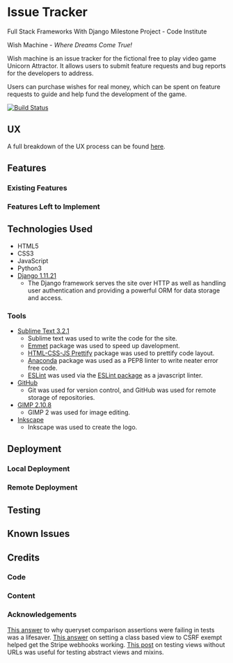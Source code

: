 # Issue Tracker

Full Stack Frameworks With Django Milestone Project - Code Institute

Wish Machine - *Where Dreams Come True!*

Wish machine is an issue tracker for the fictional free to play video game Unicorn Attractor. It allows users to submit feature requests and bug reports for the developers to address.

Users can purchase wishes for real money, which can be spent on feature requests to guide and help fund the development of the game.

[![Build Status](https://travis-ci.org/ASquirrelsTail/issue-tracker.svg?branch=master)](https://travis-ci.org/ASquirrelsTail/issue-tracker)

## UX

A full breakdown of the UX process can be found [here](https://github.com/ASquirrelsTail/issue-tracker/blob/master/preprod/ux.md).

## Features

### Existing Features

### Features Left to Implement

## Technologies Used

- HTML5
- CSS3
- JavaScript
- Python3
- [Django 1.11.21](https://www.djangoproject.com/)
	- The Django framework serves the site over HTTP as well as handling user authentication and providing a powerful ORM for data storage and access.

### Tools

- [Sublime Text 3.2.1](https://www.sublimetext.com/)
	- Sublime text was used to write the code for the site.
	- [Emmet](https://emmet.io/) package was used to speed up davelopment.
	- [HTML-CSS-JS Prettify](https://packagecontrol.io/packages/HTML-CSS-JS%20Prettify) package was used to prettify code layout.
	- [Anaconda](http://damnwidget.github.io/anaconda/) package was used as a PEP8 linter to write neater error free code.
	- [ESLint](https://eslint.org/) was used via the [ESLint package](https://packagecontrol.io/packages/ESLint) as a javascript linter.
- [GitHub](https://github.com/)
	- Git was used for version control, and GitHub was used for remote storage of repositories.
- [GIMP 2.10.8](https://www.gimp.org/)
	- GIMP 2 was used for image editing.
- [Inkscape](https://inkscape.org/)
	- Inkscape was used to create the logo.

## Deployment

### Local Deployment

### Remote Deployment

## Testing

## Known Issues

## Credits

### Code

### Content

### Acknowledgements

[This answer](https://stackoverflow.com/a/49129560) to why queryset comparison assertions were failing in tests was a lifesaver.
[This answer](https://stackoverflow.com/a/27315856) on setting a class based view to CSRF exempt helped get the Stripe webhooks working.
[This post](https://www.ianlewis.org/en/testing-django-views-without-using-test-client) on testing views without URLs was useful for testing abstract views and mixins.
